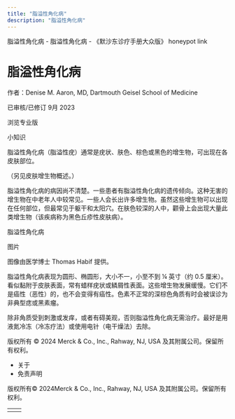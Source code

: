 ```yaml
---
title: "脂溢性角化病"
description: "脂溢性角化病"
---
```


﻿脂溢性角化病 \- 脂溢性角化病 \- 《默沙东诊疗手册大众版》 honeypot link

# 脂溢性角化病

作者：Denise M. Aaron, MD, Dartmouth Geisel School of Medicine

已审核/已修订 9月 2023

浏览专业版

小知识

脂溢性角化病（脂溢性疣）通常是疣状、肤色、棕色或黑色的增生物，可出现在各皮肤部位。

（另见皮肤增生物概述。）

脂溢性角化病的病因尚不清楚。一些患者有脂溢性角化病的遗传倾向。这种无害的增生物在中老年人中较常见。一些人会长出许多增生物。虽然这些增生物可以出现在任何部位，但最常见于躯干和太阳穴。在肤色较深的人中，颧骨上会出现大量此类增生物（该疾病称为黑色丘疹性皮肤病）。

脂溢性角化病



图片

图像由医学博士 Thomas Habif 提供。

脂溢性角化病表现为圆形、椭圆形，大小不一，小至不到 ¼ 英寸（约 0.5 厘米）。看似黏附于皮肤表面，常有蜡样疣状或鳞屑性表面。这些增生物发展缓慢。它们不是癌性（恶性）的，也不会变得有癌性。色素不正常的深棕色角质有时会被误诊为非典型痣或黑素瘤。

除非角质受到刺激或发痒，或者有碍美观，否则脂溢性角化病无需治疗。最好是用液氮冷冻（冷冻疗法）或使用电针（电干燥法）去除。



版权所有 © 2024
Merck & Co., Inc., Rahway, NJ, USA 及其附属公司。保留所有权利。

- 关于
- 免责声明

版权所有© 2024Merck & Co., Inc., Rahway, NJ, USA 及其附属公司。保留所有权利。

|     |     |
| --- | --- |
|  |  |